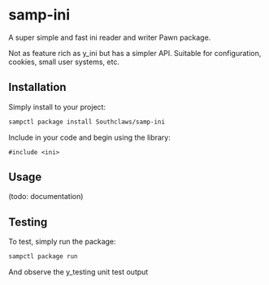 # samp-ini

A super simple and fast ini reader and writer Pawn package.

Not as feature rich as y_ini but has a simpler API. Suitable for configuration, cookies, small user systems, etc.

## Installation

Simply install to your project:

```bash
sampctl package install Southclaws/samp-ini
```

Include in your code and begin using the library:

```pawn
#include <ini>
```

## Usage

(todo: documentation)

## Testing

To test, simply run the package:

```bash
sampctl package run
```

And observe the y_testing unit test output
